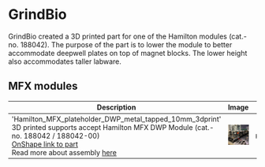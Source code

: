 # GrindBio

GrindBio created a 3D printed part for one of the Hamilton modules (cat.-no. 188042). The purpose of the part is to lower the module to better accommodate deepwell plates on top of magnet blocks. The lower height also accommodates taller labware.

## MFX modules
| Description | Image | PLR definition |
| - | - | - |
| 'Hamilton_MFX_plateholder_DWP_metal_tapped_10mm_3dprint'<br>3D printed supports accept Hamilton MFX DWP Module (cat.-no. 188042 / 188042-00)<br>[OnShape link to part](https://cad.onshape.com/documents/87b79aea22945656e1849b61/w/1d28384d184c23a6551facf8/e/3313021cc0b2fe3c5e005547) <br> Read more about assembly [here](https://labautomation.io/t/adapters-for-hamilton-carrier-188039/6561)| ![](../img/grindbio/3d-supports-for-Hamilton-module.jpeg) | `Hamilton_MFX_plateholder_DWP_metal_tapped_10mm_3dprint` |
